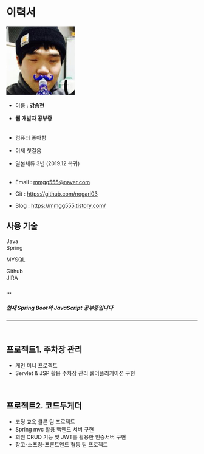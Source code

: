 
# 이력서
![image/photo.jpeg](image/photo.jpeg)

- 이름 : **강승현**
- **웹 개발자 공부중**
<br><br>
- 컴퓨터 좋아함  
- 이제 첫걸음  

- 일본체류 3년 (2019.12 복귀)
<br><br>
- Email : mmgg555@naver.com
- Git : https://github.com/nogari03
- Blog : https://mmgg555.tistory.com/

## 사용 기술

Java  
Spring  

MYSQL  

Github   
JIRA  

##### ...
##### 현재 Spring Boot와 JavaScript 공부중입니다

----
<br>

## 프로젝트1. 주차장 관리   
- 개인 미니 프로젝트
- Servlet & JSP 활용 주차장 관리 웹어플리케이션 구현
<br>

## 프로젝트2. 코드투게더    
- 코딩 교육 클론 팀 프로젝트   
- Spring mvc 활용 백엔드 서버 구현   
- 회원 CRUD 기능 및 JWT를 활용한 인증서버 구현   
- 장고-스프링-프론트엔드 협동 팀 프로젝트
